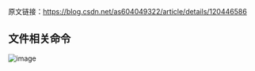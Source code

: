 原文链接：https://blog.csdn.net/as604049322/article/details/120446586


## 文件相关命令
![image](https://github.com/user-attachments/assets/5f0fd033-2dcc-4742-91d0-b8f810e2645c)
